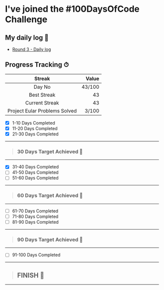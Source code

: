 # I've joined the #100DaysOfCode Challenge

## My daily log 📔

- [Round 3 - Daily log](https://github.com/AvinashDhillor/100-days-of-code/blob/master/r3-log.md)

## Progress Tracking ⏱

|            Streak             |  Value |
| :---------------------------: | -----: |
|            Day No             | 43/100 |
|          Best Streak          |     43 |
|        Current Streak         |     43 |
| Project Eular Problems Solved |  3/100 |

- [x] 1-10 Days Completed
- [x] 11-20 Days Completed
- [x] 21-30 Days Completed

---

> ### 30 Days Target Achieved 🚩

---

- [x] 31-40 Days Completed
- [ ] 41-50 Days Completed
- [ ] 51-60 Days Completed

---

> ### 60 Days Target Achieved 🚩

---

- [ ] 61-70 Days Completed
- [ ] 71-80 Days Completed
- [ ] 81-90 Days Completed

---

> ### 90 Days Target Achieved 🚩

---

- [ ] 91-100 Days Completed

---

> ## FINISH 🎊

---
